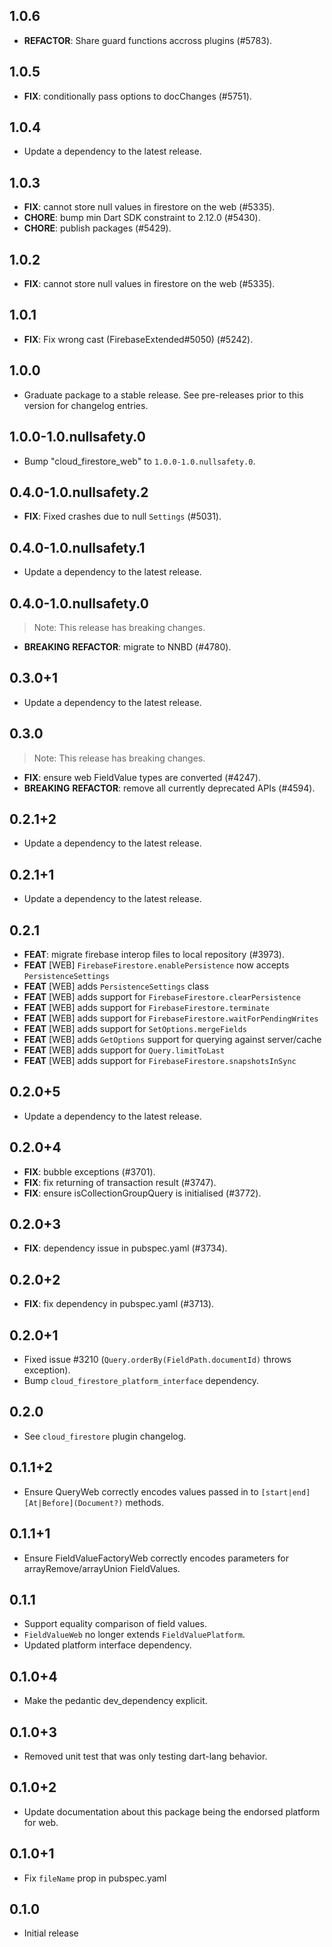 ## 1.0.6

 - **REFACTOR**: Share guard functions accross plugins (#5783).

## 1.0.5

 - **FIX**: conditionally pass options to docChanges (#5751).

## 1.0.4

 - Update a dependency to the latest release.

## 1.0.3

 - **FIX**: cannot store null values in firestore on the web (#5335).
 - **CHORE**: bump min Dart SDK constraint to 2.12.0 (#5430).
 - **CHORE**: publish packages (#5429).

## 1.0.2

 - **FIX**: cannot store null values in firestore on the web (#5335).

## 1.0.1

 - **FIX**: Fix wrong cast (FirebaseExtended#5050) (#5242).

## 1.0.0

 - Graduate package to a stable release. See pre-releases prior to this version for changelog entries.

## 1.0.0-1.0.nullsafety.0

 - Bump "cloud_firestore_web" to `1.0.0-1.0.nullsafety.0`.

## 0.4.0-1.0.nullsafety.2

 - **FIX**: Fixed crashes due to null `Settings` (#5031).

## 0.4.0-1.0.nullsafety.1

 - Update a dependency to the latest release.

## 0.4.0-1.0.nullsafety.0

> Note: This release has breaking changes.

 - **BREAKING** **REFACTOR**: migrate to NNBD (#4780).

## 0.3.0+1

 - Update a dependency to the latest release.

## 0.3.0

> Note: This release has breaking changes.

 - **FIX**: ensure web FieldValue types are converted (#4247).
 - **BREAKING** **REFACTOR**: remove all currently deprecated APIs (#4594).

## 0.2.1+2

 - Update a dependency to the latest release.

## 0.2.1+1

 - Update a dependency to the latest release.

## 0.2.1

 - **FEAT**: migrate firebase interop files to local repository (#3973).
 - **FEAT** [WEB] `FirebaseFirestore.enablePersistence` now accepts `PersistenceSettings`
 - **FEAT** [WEB] adds `PersistenceSettings` class
 - **FEAT** [WEB] adds support for `FirebaseFirestore.clearPersistence`
 - **FEAT** [WEB] adds support for `FirebaseFirestore.terminate`
 - **FEAT** [WEB] adds support for `FirebaseFirestore.waitForPendingWrites`
 - **FEAT** [WEB] adds support for `SetOptions.mergeFields`
 - **FEAT** [WEB] adds `GetOptions` support for querying against server/cache
 - **FEAT** [WEB] adds support for `Query.limitToLast`
 - **FEAT** [WEB] adds support for `FirebaseFirestore.snapshotsInSync`

## 0.2.0+5

 - Update a dependency to the latest release.

## 0.2.0+4

 - **FIX**: bubble exceptions (#3701).
 - **FIX**: fix returning of transaction result (#3747).
 - **FIX**: ensure isCollectionGroupQuery is initialised (#3772).

## 0.2.0+3

 - **FIX**: dependency issue in pubspec.yaml (#3734).

## 0.2.0+2

 - **FIX**: fix dependency in pubspec.yaml (#3713).

## 0.2.0+1

* Fixed issue #3210 (`Query.orderBy(FieldPath.documentId)` throws exception).
* Bump `cloud_firestore_platform_interface` dependency.

## 0.2.0

* See `cloud_firestore` plugin changelog.

## 0.1.1+2

* Ensure QueryWeb correctly encodes values passed in to `[start|end][At|Before](Document?)` methods.

## 0.1.1+1

* Ensure FieldValueFactoryWeb correctly encodes parameters for arrayRemove/arrayUnion FieldValues.

## 0.1.1

* Support equality comparison of field values.
* `FieldValueWeb` no longer extends `FieldValuePlatform`.
* Updated platform interface dependency.

## 0.1.0+4

* Make the pedantic dev_dependency explicit.

## 0.1.0+3

- Removed unit test that was only testing dart-lang behavior.

## 0.1.0+2

- Update documentation about this package being the endorsed platform for web.

## 0.1.0+1

- Fix `fileName` prop in pubspec.yaml

## 0.1.0

- Initial release
